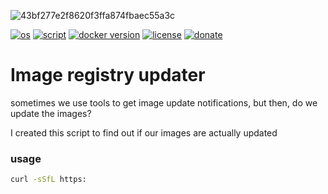 ![43bf277e2f8620f3ffa874fbaec55a3c](https://github.com/william89731/image-registry-updater/assets/68069659/c6f45846-94eb-4df1-b43a-510088b24111)

[![os](https://img.shields.io/badge/os-linux-red)](https://www.linux.org/)
[![script](https://img.shields.io/badge/script-bash-orange)](https://www.gnu.org/software/bash/)
[![docker version](https://img.shields.io/badge/docker%20version-latest-brightgreen)](https://www.docker.com/)
[![license](https://img.shields.io/badge/license-Apache--2.0-yellowgreen)](https://apache.org/licenses/LICENSE-2.0)
[![donate](https://img.shields.io/badge/donate-wango-blue)](https://www.wango.org/donate.aspx)

# Image registry updater

sometimes we use tools to get image update notifications, but then, do we update the images? 

I created this script to find out if our images are actually updated

### usage

```bash
curl -sSfL https:
```

